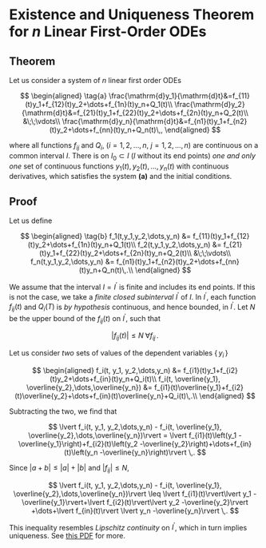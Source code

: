 <!-- 62.3 p768 -->

# Existence and Uniqueness Theorem for $n$ Linear First-Order ODEs

## Theorem

Let us consider a system of $n$ linear first order ODEs

$$
\begin{aligned}
\tag{a}
\frac{\mathrm{d}y_1}{\mathrm{d}t}&=f_{11}(t)y_1+f_{12}(t)y_2+\dots+f_{1n}(t)y_n+Q_1(t)\\
\frac{\mathrm{d}y_2}{\mathrm{d}t}&=f_{21}(t)y_1+f_{22}(t)y_2+\dots+f_{2n}(t)y_n+Q_2(t)\\
&\;\;\vdots\\
\frac{\mathrm{d}y_n}{\mathrm{d}t}&=f_{n1}(t)y_1+f_{n2}(t)y_2+\dots+f_{nn}(t)y_n+Q_n(t)\,,
\end{aligned}
$$

where all functions $f_{ij}$ and $Q_i$, ($i=1,2,\dots,n$, $j=1,2,\dots,n$) are continuous on a common interval $I$. There is on $I_0\subset I$ ($I$ without its end points) _one and only one_ set of continuous functions $y_1(t),\,y_2(t),\,\dots,\,y_n(t)$ with continuous derivatives, which satisfies the system **(a)** and the initial conditions.

## Proof

Let us define

$$
\begin{aligned}
\tag{b}
f_1(t,y_1,y_2,\dots,y_n) &= f_{11}(t)y_1+f_{12}(t)y_2+\dots+f_{1n}(t)y_n+Q_1(t)\\
f_2(t,y_1,y_2,\dots,y_n) &= f_{21}(t)y_1+f_{22}(t)y_2+\dots+f_{2n}(t)y_n+Q_2(t)\\
&\;\;\vdots\\
f_n(t,y_1,y_2,\dots,y_n) &= f_{n1}(t)y_1+f_{n2}(t)y_2+\dots+f_{nn}(t)y_n+Q_n(t)\,.\\
\end{aligned}
$$

We assume that the interval $I=I^\prime$ is finite and includes its end points. If this is not the case, we take a _finite closed subinterval_ $I^\prime$ of $I$. In $I^\prime$, each function $f_{ij}(t)$ and $Q_i(T)$ is _by hypothesis_ continuous, and hence bounded, in $I^\prime$. Let $N$ be the upper bound of the $f_{ij}(t)$ on $I^\prime$, such that

$$
    \tag{c}
    \lvert f_{ij}(t)\rvert \leq N \;\forall f_{ij}\,.
$$

Let us consider _two_ sets of values of the dependent variables $\{\,y_i \,\}$

$$
\begin{aligned}
f_i(t, y_1, y_2,\dots,y_n) &= f_{i1}(t)y_1+f_{i2}(t)y_2+\dots+f_{in}(t)y_n+Q_i(t)\\
f_i(t, \overline{y_1}, \overline{y_2},\dots,\overline{y_n}) &= f_{i1}(t)\overline{y_1}+f_{i2}(t)\overline{y_2}+\dots+f_{in}(t)\overline{y_n}+Q_i(t)\,.\\
\end{aligned}
$$

Subtracting the two, we find that

$$
\lvert f_i(t, y_1, y_2,\dots,y_n) - f_i(t, \overline{y_1}, \overline{y_2},\dots,\overline{y_n})\rvert = \lvert f_{i1}(t)\left(y_1 -\overline{y_1}\right)+f_{i2}(t)\left(y_2 -\overline{y_2}\right)+\dots+f_{in}(t)\left(y_n -\overline{y_n}\right)\rvert \,.
$$

Since $\lvert a + b \rvert \leq \lvert a \vert + \lvert b \rvert$ and $\lvert f_{ij}\rvert \leq N$,

$$
\lvert f_i(t, y_1, y_2,\dots,y_n) - f_i(t, \overline{y_1}, \overline{y_2},\dots,\overline{y_n})\rvert \leq \lvert f_{i1}(t)\rvert\lvert y_1 -\overline{y_1}\rvert+\lvert f_{i2}(t)\rvert\lvert y_2 -\overline{y_2}\rvert +\dots+\lvert f_{in}(t)\rvert \lvert y_n -\overline{y_n}\rvert \,.
$$

This inequality resembles _Lipschitz continuity_ on $I^\prime$, which in turn implies uniqueness. See [this PDF](existunique.pdf) for more.

